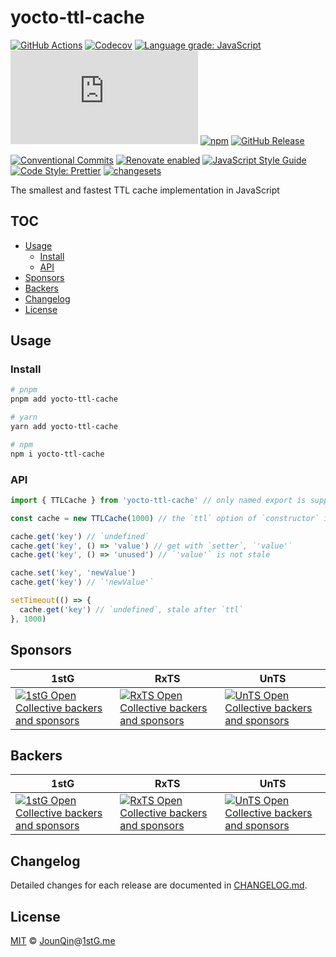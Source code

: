 # yocto-ttl-cache

[![GitHub Actions](https://github.com/un-ts/yocto-ttl-cache/workflows/CI/badge.svg)](https://github.com/un-ts/yocto-ttl-cache/actions/workflows/ci.yml)
[![Codecov](https://img.shields.io/codecov/c/github/un-ts/yocto-ttl-cache.svg)](https://codecov.io/gh/un-ts/yocto-ttl-cache)
[![Language grade: JavaScript](https://img.shields.io/lgtm/grade/javascript/g/un-ts/yocto-ttl-cache.svg?logo=lgtm&logoWidth=18)](https://lgtm.com/projects/g/un-ts/yocto-ttl-cache/context:javascript)
[![type-coverage](https://img.shields.io/badge/dynamic/json.svg?label=type-coverage&prefix=%E2%89%A5&suffix=%&query=$.typeCoverage.atLeast&uri=https%3A%2F%2Fraw.githubusercontent.com%2Fun-ts%2Fyocto-ttl-cache%2Fmain%2Fpackage.json)](https://github.com/plantain-00/type-coverage)
[![npm](https://img.shields.io/npm/v/yocto-ttl-cache.svg)](https://www.npmjs.com/package/yocto-ttl-cache)
[![GitHub Release](https://img.shields.io/github/release/un-ts/yocto-ttl-cache)](https://github.com/un-ts/yocto-ttl-cache/releases)

[![Conventional Commits](https://img.shields.io/badge/conventional%20commits-1.0.0-yellow.svg)](https://conventionalcommits.org)
[![Renovate enabled](https://img.shields.io/badge/renovate-enabled-brightgreen.svg)](https://renovatebot.com)
[![JavaScript Style Guide](https://img.shields.io/badge/code_style-standard-brightgreen.svg)](https://standardjs.com)
[![Code Style: Prettier](https://img.shields.io/badge/code_style-prettier-ff69b4.svg)](https://github.com/prettier/prettier)
[![changesets](https://img.shields.io/badge/maintained%20with-changesets-176de3.svg)](https://github.com/atlassian/changesets)

The smallest and fastest TTL cache implementation in JavaScript

## TOC <!-- omit in toc -->

- [Usage](#usage)
  - [Install](#install)
  - [API](#api)
- [Sponsors](#sponsors)
- [Backers](#backers)
- [Changelog](#changelog)
- [License](#license)

## Usage

### Install

```sh
# pnpm
pnpm add yocto-ttl-cache

# yarn
yarn add yocto-ttl-cache

# npm
npm i yocto-ttl-cache
```

### API

```js
import { TTLCache } from 'yocto-ttl-cache' // only named export is supported

const cache = new TTLCache(1000) // the `ttl` option of `constructor` is `1000` by default

cache.get('key') // `undefined`
cache.get('key', () => 'value') // get with `setter`, `'value'`
cache.get('key', () => 'unused') // `'value'` is not stale

cache.set('key', 'newValue')
cache.get('key') // `'newValue'`

setTimeout(() => {
  cache.get('key') // `undefined`, stale after `ttl`
}, 1000)
```

## Sponsors

| 1stG                                                                                                                               | RxTS                                                                                                                               | UnTS                                                                                                                               |
| ---------------------------------------------------------------------------------------------------------------------------------- | ---------------------------------------------------------------------------------------------------------------------------------- | ---------------------------------------------------------------------------------------------------------------------------------- |
| [![1stG Open Collective backers and sponsors](https://opencollective.com/1stG/organizations.svg)](https://opencollective.com/1stG) | [![RxTS Open Collective backers and sponsors](https://opencollective.com/rxts/organizations.svg)](https://opencollective.com/rxts) | [![UnTS Open Collective backers and sponsors](https://opencollective.com/unts/organizations.svg)](https://opencollective.com/unts) |

## Backers

| 1stG                                                                                                                             | RxTS                                                                                                                             | UnTS                                                                                                                             |
| -------------------------------------------------------------------------------------------------------------------------------- | -------------------------------------------------------------------------------------------------------------------------------- | -------------------------------------------------------------------------------------------------------------------------------- |
| [![1stG Open Collective backers and sponsors](https://opencollective.com/1stG/individuals.svg)](https://opencollective.com/1stG) | [![RxTS Open Collective backers and sponsors](https://opencollective.com/rxts/individuals.svg)](https://opencollective.com/rxts) | [![UnTS Open Collective backers and sponsors](https://opencollective.com/unts/individuals.svg)](https://opencollective.com/unts) |

## Changelog

Detailed changes for each release are documented in [CHANGELOG.md](./CHANGELOG.md).

## License

[MIT][] © [JounQin][]@[1stG.me][]

[1stg.me]: https://www.1stg.me
[jounqin]: https://GitHub.com/JounQin
[mit]: http://opensource.org/licenses/MIT
